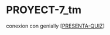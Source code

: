 # PROYECT-7_tm
conexion con genially
[[PRESENTA-QUIZ](https://view.genially.com/68efbb0cb32f660959e69acf/interactive-content-quiz-retro-bits)]
